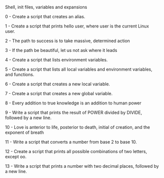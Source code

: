Shell, init files, variables and expansions

0 - Create a script that creates an alias.

1 - Create a script that prints hello user, where user is the current Linux user.

2 - The path to success is to take massive, determined action

3 - If the path be beautiful, let us not ask where it leads

4 - Create a script that lists environment variables.

5 - Create a script that lists all local variables and environment variables, and functions.

6 - Create a script that creates a new local variable.

7 - Create a script that creates a new global variable.

8 -  Every addition to true knowledge is an addition to human power

9 - Write a script that prints the result of POWER divided by DIVIDE, followed by a new line.

10 - Love is anterior to life, posterior to death, initial of creation, and the exponent of breath

11 - Write a script that converts a number from base 2 to base 10.

12 - Create a script that prints all possible combinations of two letters, except oo.

13 - Write a script that prints a number with two decimal places, followed by a new line.

